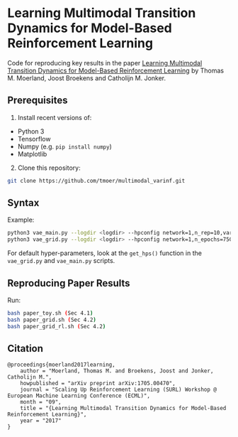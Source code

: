 # Learning Multimodal Transition Dynamics for Model-Based Reinforcement Learning

Code for reproducing key results in the paper [Learning Multimodal Transition Dynamics for Model-Based Reinforcement Learning](http://thomasmoerland.nl/wp-content/uploads/2016/12/ecml_paper434.pdf) by Thomas M. Moerland, Joost Broekens and Catholijn M. Jonker. 

## Prerequisites
1. Install recent versions of:
- Python 3
- Tensorflow   
- Numpy (e.g. `pip install numpy`)
- Matplotlib

2. Clone this repository:
```sh
git clone https://github.com/tmoer/multimodal_varinf.git
```
## Syntax
Example:
```sh
python3 vae_main.py --logdir <logdir> --hpconfig network=1,n_rep=10,var_type='discrete',K=3,N=3,verbose=False
python3 vae_grid.py --logdir <logdir> --hpconfig network=1,n_epochs=75000,n_rep=5,var_type='continuous',z_size=8,n_flow=0,artificial_data=False,use_target_net=True,test_on_policy=True,verbose=False
```
For default hyper-parameters, look at the `get_hps()` function in the `vae_grid.py` and `vae_main.py` scripts. 

## Reproducing Paper Results
Run:
```sh
bash paper_toy.sh (Sec 4.1)
bash paper_grid.sh (Sec 4.2)
bash paper_grid_rl.sh (Sec 4.2)
``` 

## Citation
```
@proceedings{moerland2017learning,
	author = "Moerland, Thomas M. and Broekens, Joost and Jonker, Catholijn M.",
	howpublished = "arXiv preprint arXiv:1705.00470",
	journal = "Scaling Up Reinforcement Learning (SURL) Workshop @ European Machine Learning Conference (ECML)",
	month = "09",
	title = "{Learning Multimodal Transition Dynamics for Model-Based Reinforcement Learning}",
	year = "2017"
}
```

